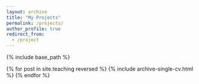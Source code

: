 ```yaml
---
layout: archive
title: "My Projects"
permalink: /projects/
author_profile: true
redirect_from:
  - /project
---
```


{% include base_path %}

{% for post in site.teaching reversed %}
  {% include archive-single-cv.html %}
{% endfor %}
